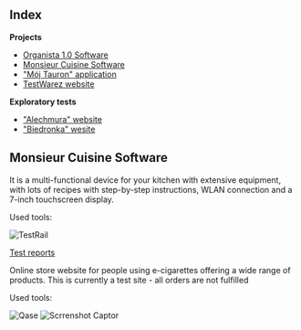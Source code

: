 ## Index

**Projects**
- [Organista 1.0 Software](https://github.com/aksi1984/Manual-tests/tree/master/Projects/Organista%201.0)
- [Monsieur Cuisine Software](https://github.com/aksi1984/Manual-tests/tree/master/Projects/Monsieur%20Cuisine)
- ["Mój Tauron" application](https://github.com/aksi1984/Manual-tests/tree/master/Projects/Tauron%20application)
- [TestWarez website](https://github.com/aksi1984/Manual-tests/tree/master/Projects/TestWarez%20website)

**Exploratory tests**
- ["Alechmura" website](https://github.com/aksi1984/Manual-tests/tree/master/Exploratory%20tests)
- ["Biedronka" wesite](https://github.com/aksi1984/Manual-tests/tree/master/Exploratory%20tests)




## Monsieur Cuisine Software
It is a multi-functional device for your kitchen with extensive equipment, with lots of recipes with step-by-step instructions, WLAN connection and a 7-inch touchscreen display.

Used tools:

![TestRail](https://img.shields.io/badge/TestRail-%230A1A2F?style=flat&logo=TestRail)

[Test reports](https://drive.google.com/drive/folders/1_jTrSFk44w5x8FqTzh025DHh0G_89q-X)


Online store website for people using e-cigarettes offering a wide range of products. This is currently a test site - all orders are not fulfilled

Used tools:

![Qase](https://img.shields.io/badge/Qase-%230A1A2F?style=flat&logo=Qase&logoColor=%236875CD) ![Scrrenshot Captor](https://img.shields.io/badge/Screenshot%20Captor-%230A1A2F?style=flat&logo=IJ&logoColor=%230a76ef)



